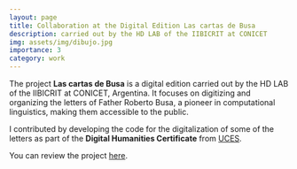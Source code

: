 ```yaml
---
layout: page
title: Collaboration at the Digital Edition Las cartas de Busa
description: carried out by the HD LAB of the IIBICRIT at CONICET
img: assets/img/dibujo.jpg
importance: 3
category: work
---
```


The project **Las cartas de Busa** is a digital edition carried out by the HD LAB of the IIBICRIT at CONICET, Argentina. It focuses on digitizing and organizing the letters of Father Roberto Busa, a pioneer in computational linguistics, making them accessible to the public.

I contributed by developing the code for the digitalization of some of the letters as part of the **Digital Humanities Certificate** from [UCES](https://www.uces.edu.ar/carreras-escuela-negocios/escuela-de-ciencias-de-psicologia-y-ciencias-sociales/diplomatura-humanidades-digitales).

You can review the project [here](https://hdlab.space/cartas_busa/about.html).

